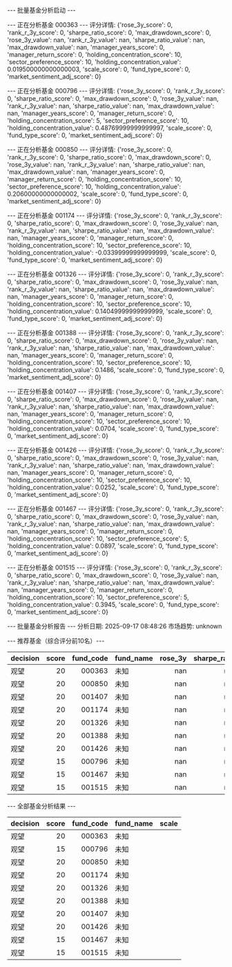 --- 批量基金分析启动 ---

--- 正在分析基金 000363 ---
评分详情: {'rose_3y_score': 0, 'rank_r_3y_score': 0, 'sharpe_ratio_score': 0, 'max_drawdown_score': 0, 'rose_3y_value': nan, 'rank_r_3y_value': nan, 'sharpe_ratio_value': nan, 'max_drawdown_value': nan, 'manager_years_score': 0, 'manager_return_score': 0, 'holding_concentration_score': 10, 'sector_preference_score': 10, 'holding_concentration_value': 0.019500000000000003, 'scale_score': 0, 'fund_type_score': 0, 'market_sentiment_adj_score': 0}

--- 正在分析基金 000796 ---
评分详情: {'rose_3y_score': 0, 'rank_r_3y_score': 0, 'sharpe_ratio_score': 0, 'max_drawdown_score': 0, 'rose_3y_value': nan, 'rank_r_3y_value': nan, 'sharpe_ratio_value': nan, 'max_drawdown_value': nan, 'manager_years_score': 0, 'manager_return_score': 0, 'holding_concentration_score': 5, 'sector_preference_score': 10, 'holding_concentration_value': 0.48769999999999997, 'scale_score': 0, 'fund_type_score': 0, 'market_sentiment_adj_score': 0}

--- 正在分析基金 000850 ---
评分详情: {'rose_3y_score': 0, 'rank_r_3y_score': 0, 'sharpe_ratio_score': 0, 'max_drawdown_score': 0, 'rose_3y_value': nan, 'rank_r_3y_value': nan, 'sharpe_ratio_value': nan, 'max_drawdown_value': nan, 'manager_years_score': 0, 'manager_return_score': 0, 'holding_concentration_score': 10, 'sector_preference_score': 10, 'holding_concentration_value': 0.20600000000000002, 'scale_score': 0, 'fund_type_score': 0, 'market_sentiment_adj_score': 0}

--- 正在分析基金 001174 ---
评分详情: {'rose_3y_score': 0, 'rank_r_3y_score': 0, 'sharpe_ratio_score': 0, 'max_drawdown_score': 0, 'rose_3y_value': nan, 'rank_r_3y_value': nan, 'sharpe_ratio_value': nan, 'max_drawdown_value': nan, 'manager_years_score': 0, 'manager_return_score': 0, 'holding_concentration_score': 10, 'sector_preference_score': 10, 'holding_concentration_value': -0.03399999999999999, 'scale_score': 0, 'fund_type_score': 0, 'market_sentiment_adj_score': 0}

--- 正在分析基金 001326 ---
评分详情: {'rose_3y_score': 0, 'rank_r_3y_score': 0, 'sharpe_ratio_score': 0, 'max_drawdown_score': 0, 'rose_3y_value': nan, 'rank_r_3y_value': nan, 'sharpe_ratio_value': nan, 'max_drawdown_value': nan, 'manager_years_score': 0, 'manager_return_score': 0, 'holding_concentration_score': 10, 'sector_preference_score': 10, 'holding_concentration_value': 0.14049999999999999, 'scale_score': 0, 'fund_type_score': 0, 'market_sentiment_adj_score': 0}

--- 正在分析基金 001388 ---
评分详情: {'rose_3y_score': 0, 'rank_r_3y_score': 0, 'sharpe_ratio_score': 0, 'max_drawdown_score': 0, 'rose_3y_value': nan, 'rank_r_3y_value': nan, 'sharpe_ratio_value': nan, 'max_drawdown_value': nan, 'manager_years_score': 0, 'manager_return_score': 0, 'holding_concentration_score': 10, 'sector_preference_score': 10, 'holding_concentration_value': 0.1486, 'scale_score': 0, 'fund_type_score': 0, 'market_sentiment_adj_score': 0}

--- 正在分析基金 001407 ---
评分详情: {'rose_3y_score': 0, 'rank_r_3y_score': 0, 'sharpe_ratio_score': 0, 'max_drawdown_score': 0, 'rose_3y_value': nan, 'rank_r_3y_value': nan, 'sharpe_ratio_value': nan, 'max_drawdown_value': nan, 'manager_years_score': 0, 'manager_return_score': 0, 'holding_concentration_score': 10, 'sector_preference_score': 10, 'holding_concentration_value': 0.0704, 'scale_score': 0, 'fund_type_score': 0, 'market_sentiment_adj_score': 0}

--- 正在分析基金 001426 ---
评分详情: {'rose_3y_score': 0, 'rank_r_3y_score': 0, 'sharpe_ratio_score': 0, 'max_drawdown_score': 0, 'rose_3y_value': nan, 'rank_r_3y_value': nan, 'sharpe_ratio_value': nan, 'max_drawdown_value': nan, 'manager_years_score': 0, 'manager_return_score': 0, 'holding_concentration_score': 10, 'sector_preference_score': 10, 'holding_concentration_value': 0.0252, 'scale_score': 0, 'fund_type_score': 0, 'market_sentiment_adj_score': 0}

--- 正在分析基金 001467 ---
评分详情: {'rose_3y_score': 0, 'rank_r_3y_score': 0, 'sharpe_ratio_score': 0, 'max_drawdown_score': 0, 'rose_3y_value': nan, 'rank_r_3y_value': nan, 'sharpe_ratio_value': nan, 'max_drawdown_value': nan, 'manager_years_score': 0, 'manager_return_score': 0, 'holding_concentration_score': 10, 'sector_preference_score': 5, 'holding_concentration_value': 0.0897, 'scale_score': 0, 'fund_type_score': 0, 'market_sentiment_adj_score': 0}

--- 正在分析基金 001515 ---
评分详情: {'rose_3y_score': 0, 'rank_r_3y_score': 0, 'sharpe_ratio_score': 0, 'max_drawdown_score': 0, 'rose_3y_value': nan, 'rank_r_3y_value': nan, 'sharpe_ratio_value': nan, 'max_drawdown_value': nan, 'manager_years_score': 0, 'manager_return_score': 0, 'holding_concentration_score': 10, 'sector_preference_score': 5, 'holding_concentration_value': 0.3945, 'scale_score': 0, 'fund_type_score': 0, 'market_sentiment_adj_score': 0}

--- 批量基金分析报告 ---
分析日期: 2025-09-17 08:48:26
市场趋势: unknown

--- 推荐基金（综合评分前10名）---

| decision   |   score |   fund_code | fund_name   |   rose_3y |   sharpe_ratio |   max_drawdown | scale   |
|:-----------|--------:|------------:|:------------|----------:|---------------:|---------------:|:--------|
| 观望         |      20 |      000363 | 未知          |       nan |            nan |            nan |         |
| 观望         |      20 |      000850 | 未知          |       nan |            nan |            nan |         |
| 观望         |      20 |      001407 | 未知          |       nan |            nan |            nan |         |
| 观望         |      20 |      001174 | 未知          |       nan |            nan |            nan |         |
| 观望         |      20 |      001326 | 未知          |       nan |            nan |            nan |         |
| 观望         |      20 |      001388 | 未知          |       nan |            nan |            nan |         |
| 观望         |      20 |      001426 | 未知          |       nan |            nan |            nan |         |
| 观望         |      15 |      000796 | 未知          |       nan |            nan |            nan |         |
| 观望         |      15 |      001467 | 未知          |       nan |            nan |            nan |         |
| 观望         |      15 |      001515 | 未知          |       nan |            nan |            nan |         |

--- 全部基金分析结果 ---

| decision   |   score |   fund_code | fund_name   | scale   |
|:-----------|--------:|------------:|:------------|:--------|
| 观望         |      20 |      000363 | 未知          |         |
| 观望         |      15 |      000796 | 未知          |         |
| 观望         |      20 |      000850 | 未知          |         |
| 观望         |      20 |      001174 | 未知          |         |
| 观望         |      20 |      001326 | 未知          |         |
| 观望         |      20 |      001388 | 未知          |         |
| 观望         |      20 |      001407 | 未知          |         |
| 观望         |      20 |      001426 | 未知          |         |
| 观望         |      15 |      001467 | 未知          |         |
| 观望         |      15 |      001515 | 未知          |         |
